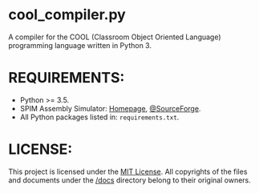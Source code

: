 # cool_compiler.py

A compiler for the COOL (Classroom Object Oriented Language) programming language written in Python 3.

# REQUIREMENTS:
 * Python >= 3.5.
 * SPIM Assembly Simulator: [Homepage](http://spimsimulator.sourceforge.net), [@SourceForge](https://sourceforge.net/projects/spimsimulator/files/).
 * All Python packages listed in: `requirements.txt`.

# LICENSE:

This project is licensed under the [MIT License](LICENSE). All copyrights of the files and documents under the [/docs](/docs) directory belong to their original owners.


